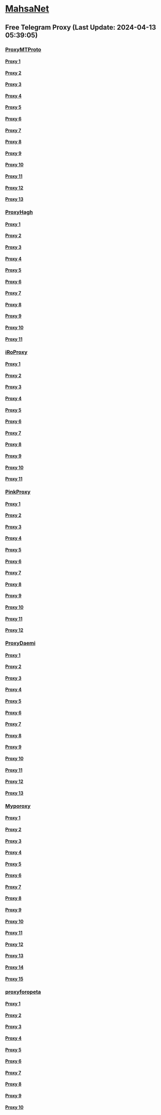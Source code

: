 
# [MahsaNet](https://t.me/mahsa_net)
## Free Telegram Proxy (Last Update: 2024-04-13 05:39:05)
### [ProxyMTProto](https://t.me/ProxyMTProto)
#### [Proxy 1](tg://proxy?server=78.46.200.6&port=8085&secret=FgMBAgABAAH8AwOG4kw63Q%3D%3D)
#### [Proxy 2](tg://proxy?server=51.89.224.21&port=443&secret=3fQ1mpsyX_HR5QhN8OD3U3s)
#### [Proxy 3](tg://proxy?server=89.35.131.76&port=8085&secret=FgMBAgABAAH8AwOG4kw63Q%3D%3D)
#### [Proxy 4](tg://proxy?server=89.35.131.78&port=8085&secret=FgMBAgABAAH8AwOG4kw63Q%3D%3D)
#### [Proxy 5](tg://proxy?server=89.35.131.81&port=8085&secret=FgMBAgABAAH8AwOG4kw63Q%3D%3D)
#### [Proxy 6](tg://proxy?server=116.202.165.165&port=7443&secret=FgMBAgABAAH8AwOG4kw63Q%3D%3D)
#### [Proxy 7](tg://proxy?server=65.108.205.45&port=7443&secret=FgMBAgABAAH8AwOG4kw63Q%3D%3D)
#### [Proxy 8](tg://proxy?server=cloudflare.co.nokia.co.uk.do_yo.want_to.clash_with.this.www.microsoft.com.there_is_no.place_like.localhost.www.bing.com.count_with_me.cyou.net.digikala.com.msn.com.bsi.ir.enamad.ir.now_sudo.again_to_fight.everyone.i_am.the_internet.sam-sim.co.uk.&port=0000000000000000000000000000000000000000000000000000000000000000000000000000003443&secret=FgMBAgABAAH8AwOG4kw63Q==)
#### [Proxy 9](tg://proxy?server=45.88.230.113&port=3443&secret=FgMBAgABAAH8AwOG4kw63Q%3D%3D)
#### [Proxy 10](tg://proxy?server=64.52.81.163&port=3443&secret=FgMBAgABAAH8AwOG4kw63Q%3D%3D)
#### [Proxy 11](tg://proxy?server=2peyk.kamtar.online2cc.org.&port=4443&secret=FgMBAgABAAH8AwOG4kw63Q%3D%3D)
#### [Proxy 12](tg://proxy?server=168.119.67.107&port=4045&secret=FgMBAgABAAH8AwOG4kw63Q==)
#### [Proxy 13](tg://proxy?server=162.55.101.36&port=4045&secret=FgMBAgABAAH8AwOG4kw63Q==)
### [ProxyHagh](https://t.me/ProxyHagh)
#### [Proxy 1](tg://proxy?server=65.21.70.147&port=8280&secret=FgMBAgABAAH8AwOG4kw63Q%3D%3D)
#### [Proxy 2](tg://proxy?server=65.21.70.147&port=8280&secret=FgMBAgABAAH8AwOG4kw63Q%3D%3D)
#### [Proxy 3](tg://proxy?server=65.21.70.147&port=8280&secret=FgMBAgABAAH8AwOG4kw63Q%3D%3D)
#### [Proxy 4](tg://proxy?server=65.21.70.147&port=8280&secret=FgMBAgABAAH8AwOG4kw63Q%3D%3D)
#### [Proxy 5](tg://proxy?server=65.21.70.147&port=8280&secret=FgMBAgABAAH8AwOG4kw63Q%3D%3D)
#### [Proxy 6](tg://proxy?server=65.21.70.147&port=8280&secret=FgMBAgABAAH8AwOG4kw63Q%3D%3D)
#### [Proxy 7](tg://proxy?server=65.21.70.147&port=8280&secret=FgMBAgABAAH8AwOG4kw63Q%3D%3D)
#### [Proxy 8](tg://proxy?server=65.21.70.147&port=8280&secret=FgMBAgABAAH8AwOG4kw63Q%3D%3D)
#### [Proxy 9](tg://proxy?server=65.21.70.147&port=8280&secret=FgMBAgABAAH8AwOG4kw63Q%3D%3D)
#### [Proxy 10](tg://proxy?server=65.21.70.147&port=8280&secret=FgMBAgABAAH8AwOG4kw63Q%3D%3D)
#### [Proxy 11](tg://proxy?server=65.21.70.147&port=8280&secret=FgMBAgABAAH8AwOG4kw63Q%3D%3D)
### [iRoProxy](https://t.me/iRoProxy)
#### [Proxy 1](tg://proxy?server=95.211.234.178&port=250&secret=FgMBAgABAAH8AwOG4kw63Q%3D%3D)
#### [Proxy 2](tg://proxy?server=5.79.68.181&port=250&secret=FgMBAgABAAH8AwOG4kw63Q%3D%3D)
#### [Proxy 3](tg://proxy?server=95.211.213.223&port=250&secret=FgMBAgABAAH8AwOG4kw63Q%3D%3D)
#### [Proxy 4](tg://proxy?server=37.48.64.32&port=250&secret=FgMBAgABAAH8AwOG4kw63Q%3D%3D)
#### [Proxy 5](tg://proxy?server=95.216.44.12&port=250&secret=FgMBAgABAAH8AwOG4kw63Q%3D%3D)
#### [Proxy 6](tg://proxy?server=144.76.237.91&port=6&secret=FgMBAgABAAH8AwOG4kw63Q%3D%3D)
#### [Proxy 7](tg://proxy?server=95.217.47.81&port=250&secret=FgMBAgABAAH8AwOG4kw63Q%3D%3D)
#### [Proxy 8](tg://proxy?server=195.201.163.130&port=6&secret=FgMBAgABAAH8AwOG4kw63Q%3D%3D)
#### [Proxy 9](tg://proxy?server=178.63.67.28&port=6&secret=FgMBAgABAAH8AwOG4kw63Q%3D%3D)
#### [Proxy 10](tg://proxy?server=146.59.237.113&port=250&secret=FgMBAgABAAH8AwOG4kw63Q%3D%3D)
#### [Proxy 11](tg://proxy?server=212.32.229.235&port=250&secret=FgMBAgABAAH8AwOG4kw63Q%3D%3D)
### [PinkProxy](https://t.me/PinkProxy)
#### [Proxy 1](tg://proxy?server=159.69.186.150&port=4045&secret=FgMBAgABAAH8AwOG4kw63Q==)
#### [Proxy 2](tg://proxy?server=116.202.115.162&port=4045&secret=FgMBAgABAAH8AwOG4kw63Q%3D%3D)
#### [Proxy 3](tg://proxy?server=167.235.197.224&port=4045&secret=FgMBAgABAAH8AwOG4kw63Q==)
#### [Proxy 4](tg://proxy?server=159.69.242.22&port=4045&secret=FgMBAgABAAH8AwOG4kw63Q==)
#### [Proxy 5](tg://proxy?server=157.90.210.251&port=4045&secret=FgMBAgABAAH8AwOG4kw63Q==)
#### [Proxy 6](tg://proxy?server=136.243.37.14&port=4045&secret=FgMBAgABAAH8AwOG4kw63Q==)
#### [Proxy 7](tg://proxy?server=176.9.126.173&port=4045&secret=FgMBAgABAAH8AwOG4kw63Q==)
#### [Proxy 8](tg://proxy?server=142.132.205.180&port=4045&secret=FgMBAgABAAH8AwOG4kw63Q==)
#### [Proxy 9](tg://proxy?server=195.201.145.62&port=4045&secret=FgMBAgABAAH8AwOG4kw63Q==)
#### [Proxy 10](tg://proxy?server=88.198.197.120&port=4045&secret=FgMBAgABAAH8AwOG4kw63Q%3D%3D)
#### [Proxy 11](tg://proxy?server=136.243.37.14&port=4045&secret=FgMBAgABAAH8AwOG4kw63Q==)
#### [Proxy 12](tg://proxy?server=176.9.126.173&port=4045&secret=FgMBAgABAAH8AwOG4kw63Q==)
### [ProxyDaemi](https://t.me/ProxyDaemi)
#### [Proxy 1](tg://proxy?server=195.201.164.89&port=250&secret=FgMBAgABAAH8AwOG4kw63Q%3D%3D)
#### [Proxy 2](tg://proxy?server=167.235.114.137&port=250&secret=FgMBAgABAAH8AwOG4kw63Q%3D%3D)
#### [Proxy 3](tg://proxy?server=88.99.164.150&port=6&secret=FgMBAgABAAH8AwOG4kw63Q%3D%3D)
#### [Proxy 4](tg://proxy?server=146.59.237.114&port=250&secret=FgMBAgABAAH8AwOG4kw63Q%3D%3D)
#### [Proxy 5](tg://proxy?server=195.201.109.244&port=250&secret=FgMBAgABAAH8AwOG4kw63Q%3D%3D)
#### [Proxy 6](tg://proxy?server=37.59.150.200&port=250&secret=FgMBAgABAAH8AwOG4kw63Q%3D%3D)
#### [Proxy 7](tg://proxy?server=195.201.246.151&port=250&secret=FgMBAgABAAH8AwOG4kw63Q%3D%3D)
#### [Proxy 8](tg://proxy?server=128.140.74.61&port=3131&secret=FgMBAgABAAH8AwOG4kw63QtY2RueWVrdGFuZXQuY29tZmFyYWthdi5jb212YW4ubmFqdmEuY29tAAAAAAAAAAAAAAAAAAAAAAAAAAAAAAAA)
#### [Proxy 9](tg://proxy?server=49.13.205.69&port=2727&secret=FgMBAgABAAH8AwOG4kw63QtY2RueWVrdGFuZXQuY29tZmFyYWthdi5jb212YW4ubmFqdmEuY29tAAAAAAAAAAAAAAAAAAAAAAAAAAAAAAAA)
#### [Proxy 10](tg://proxy?server=185.121.225.25&port=8085&secret=FgMBAgABAAH8AwOG4kw63Q==)
#### [Proxy 11](tg://proxy?server=185.121.225.95&port=8085&secret=FgMBAgABAAH8AwOG4kw63Q==)
#### [Proxy 12](tg://proxy?server=146.59.237.123&port=250&secret=FgMBAgABAAH8AwOG4kw63Q%3D%3D)
#### [Proxy 13](tg://proxy?server=95.217.220.44&port=8&secret=FgMBAgABAAH8AwOG4kw63Q%3D%3D)
### [Myporoxy](https://t.me/Myporoxy)
#### [Proxy 1](tg://proxy?server=cloudflare.com.nokia.com.co.uk.do_yo.want_to.clash_with.this.www.microsoft.com.there_is_no.place_like.localhost.www.bing.com.count_with_me.cyou.net.digikala.com.msn.com.bsi.ir.enamad.ir.now_sudo.again_to_fight.everyone.i_am.the_internet.ractor-berg.sbs.&port=4550&secret=FpABAiIBhwH8AwOG42xL3Q==)
#### [Proxy 2](tg://proxy?server=cloudflare.com.nokia.com.co.uk.do_yo.want_to.clash_with.this.www.microsoft.com.there_is_no.place_like.localhost.www.bing.com.count_with_me.cyou.net.digikala.com.msn.com.bsi.ir.enamad.ir.now_sudo.again_to_fight.everyone.i_am.the_internet.factor-webco.sbs.&port=3443&secret=FpABAiIBhwH8AwOG42xL3Q==)
#### [Proxy 3](tg://proxy?server=cloudflare.com.nokia.com.co.uk.do_yo.want_to.clash_with.this.www.microsoft.com.there_is_no.place_like.localhost.www.bing.com.count_with_me.cyou.net.digikala.com.msn.com.bsi.ir.now_sudo.again_to_fight.everyone.i_am.the_internet.mr-rango.sbs.&port=8770&secret=FpABAiIBhwH8AwOG42xL3Q==)
#### [Proxy 4](tg://proxy?server=cloudflare.com.nokia.com.co.uk.do_yo.want_to.clash_with.this.www.microsoft.com.there_is_no.place_like.localhost.www.bing.com.count_with_me.cyou.net.digikala.com.msn.com.bsi.ir.enamad.ir.now_sud.again_to_fight.everyone.i_am.the_internet.sobani-cobani.sbs.&port=9060&secret=FpABAiIBhwH8AwOG42xL3Q==)
#### [Proxy 5](tg://proxy?server=cloudflare.com.nokia.com.co.uk.do_yo.want_to.clash_with.this.www.microsoft.com.there_is_no.place_like.localhost.www.bing.com.count_with_me.cyou.net.digikala.com.msn.com.bsi.ir.enamad.ir.now_sudo.again_to_fight.everyone.i_am.the_internet.ractor-berg.sbs.&port=4550&secret=FpABAiIBhwH8AwOG42xL3Q==)
#### [Proxy 6](tg://proxy?server=cloudflare.com.nokia.com.co.uk.do_yo.want_to.clash_with.this.www.microsoft.com.there_is_no.place_like.localhost.www.bing.com.count_with_me.cyou.net.digikala.com.msn.com.bsi.ir.enamad.ir.now_sudo.again_to_fight.everyone.i_am.the_internet.factor-webco.sbs.&port=3443&secret=FpABAiIBhwH8AwOG42xL3Q==)
#### [Proxy 7](tg://proxy?server=cloudflare.com.nokia.com.co.uk.do_yo.want_to.clash_with.this.www.microsoft.com.there_is_no.place_like.localhost.www.bing.com.count_with_me.cyou.net.digikala.com.msn.com.bsi.ir.now_sudo.again_to_fight.everyone.i_am.the_internet.mr-rango.sbs.&port=8770&secret=FpABAiIBhwH8AwOG42xL3Q==)
#### [Proxy 8](tg://proxy?server=cloudflare.com.nokia.com.co.uk.do_yo.want_to.clash_with.this.www.microsoft.com.there_is_no.place_like.localhost.www.bing.com.count_with_me.cyou.net.digikala.com.msn.com.bsi.ir.enamad.ir.now_sud.again_to_fight.everyone.i_am.the_internet.sobani-cobani.sbs.&port=9060&secret=FpABAiIBhwH8AwOG42xL3Q==)
#### [Proxy 9](tg://proxy?server=cloudflare.com.nokia.com.co.uk.do_yo.want_to.clash_with.this.www.microsoft.com.there_is_no.place_like.localhost.www.bing.com.count_with_me.cyou.net.digikala.com.msn.com.bsi.ir.enamad.ir.now_sudo.again_to_fight.everyone.i_am.the_internet.ractor-berg.sbs.&port=4550&secret=FpABAiIBhwH8AwOG42xL3Q==)
#### [Proxy 10](tg://proxy?server=cloudflare.com.nokia.com.co.uk.do_yo.want_to.clash_with.this.www.microsoft.com.there_is_no.place_like.localhost.www.bing.com.count_with_me.cyou.net.digikala.com.msn.com.bsi.ir.enamad.ir.now_sudo.again_to_fight.everyone.i_am.the_internet.factor-webco.sbs.&port=3443&secret=FpABAiIBhwH8AwOG42xL3Q==)
#### [Proxy 11](tg://proxy?server=cloudflare.com.nokia.com.co.uk.do_yo.want_to.clash_with.this.www.microsoft.com.there_is_no.place_like.localhost.www.bing.com.count_with_me.cyou.net.digikala.com.msn.com.bsi.ir.now_sudo.again_to_fight.everyone.i_am.the_internet.mr-rango.sbs.&port=8770&secret=FpABAiIBhwH8AwOG42xL3Q==)
#### [Proxy 12](tg://proxy?server=cloudflare.com.nokia.com.co.uk.do_yo.want_to.clash_with.this.www.microsoft.com.there_is_no.place_like.localhost.www.bing.com.count_with_me.cyou.net.digikala.com.msn.com.bsi.ir.enamad.ir.now_sud.again_to_fight.everyone.i_am.the_internet.sobani-cobani.sbs.&port=9060&secret=FpABAiIBhwH8AwOG42xL3Q==)
#### [Proxy 13](tg://proxy?server=cloudflare.com.nokia.com.co.uk.do_yo.want_to.clash_with.this.www.microsoft.com.there_is_no.place_like.localhost.www.bing.com.count_with_me.cyou.net.digikala.com.msn.com.bsi.ir.now_sudo.again_to_fight.everyone.i_am.the_internet.mr-rango.sbs.&port=8770&secret=FpABAiIBhwH8AwOG42xL3Q==)
#### [Proxy 14](tg://proxy?server=cloudflare.com.nokia.com.co.uk.do_yo.want_to.clash_with.this.www.microsoft.com.there_is_no.place_like.localhost.www.bing.com.count_with_me.cyou.net.digikala.com.msn.com.bsi.ir.enamad.ir.now_sudo.again_to_fight.everyone.i_am.the_internet.factor-webco.sbs.&port=3443&secret=FpABAiIBhwH8AwOG42xL3Q==)
#### [Proxy 15](tg://proxy?server=cloudflare.com.nokia.com.co.uk.do_yo.want_to.clash_with.this.www.microsoft.com.there_is_no.place_like.localhost.www.bing.com.count_with_me.cyou.net.digikala.com.msn.com.bsi.ir.enamad.ir.now_sudo.again_to_fight.everyone.i_am.the_internet.ractor-berg.sbs.&port=4550&secret=FpABAiIBhwH8AwOG42xL3Q==)
### [proxyforopeta](https://t.me/proxyforopeta)
#### [Proxy 1](tg://proxy?server=49.13.114.102&port=443&secret=FgMBAgABAAH8AwOG4kw63Q==)
#### [Proxy 2](tg://proxy?server=135.181.250.217&port=8085&secret=FgMBAgABAAH8AwOG4kw63Q==)
#### [Proxy 3](tg://proxy?server=95.217.220.44&port=8&secret=FgMBAgABAAH8AwOG4kw63Q==)
#### [Proxy 4](tg://proxy?server=www.ufinebattery.space.&port=443&secret=7gAAAAAAAAAAAAAAAAAAAAB0Z2p1Lm9yZw==)
#### [Proxy 5](tg://proxy?server=www.manlybattery.space.&port=443&secret=7gAAAAAAAAAAAAAAAAAAAAB0aGVndWFyZGlhbi5jb20=)
#### [Proxy 6](tg://proxy?server=5.75.233.77&port=8085&secret=FgMBAgABAAH8AwOG4kw63Q==)
#### [Proxy 7](tg://proxy?server=136.243.37.14&port=4045&secret=FgMBAgABAAH8AwOG4kw63Q==)
#### [Proxy 8](tg://proxy?server=176.9.126.173&port=4045&secret=FgMBAgABAAH8AwOG4kw63Q==)
#### [Proxy 9](tg://proxy?server=65.21.124.80&port=8085&secret=FgMBAgABAAH8AwOG4kw63Q==)
#### [Proxy 10](tg://proxy?server=185.121.225.25&port=8085&secret=FgMBAgABAAH8AwOG4kw63Q==)

    